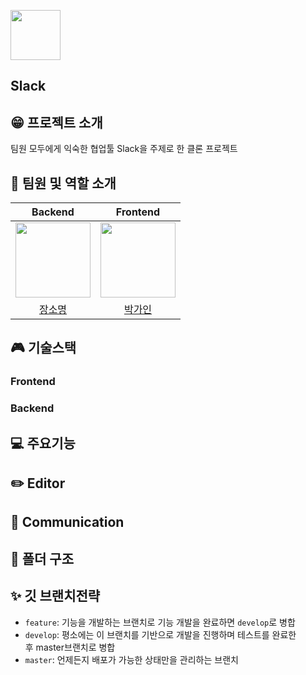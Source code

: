 
<img src="https://user-images.githubusercontent.com/84880886/219424253-68a0686c-ffee-4897-91dd-cd4ff497453e.png" width="80"/><h2>Slack</h2>


## 😁 프로젝트 소개

팀원 모두에게 익숙한 협업툴 Slack을 주제로 한 클론 프로젝트

## 👥 팀원 및 역할 소개


|                   Backend                    |                     Frontend                      |       
| :------------------------------------------: | :------------------------------------------------: |  
| <img src="https://avatars.githubusercontent.com/u/89640705?v=4" width="120" height="120"/> | <img src="https://user-images.githubusercontent.com/84880886/220782952-fb464c9c-6be8-4058-911b-ac0d2d0cdfee.jpeg" width="120" height="120"/>
|  [장소명](https://github.com/uuuouuo)      |  [박가인](https://github.com/PARKGAIN)  |

## 🎮 기술스택
### Frontend
### Backend

## 💻 주요기능

## ✏️ Editor

## 🤝 Communication

## 📂 폴더 구조

## ✨ 깃 브랜치전략

- `feature`: 기능을 개발하는 브랜치로 기능 개발을 완료하면 `develop`로 병합
- `develop`: 평소에는 이 브랜치를 기반으로 개발을 진행하며 테스트를 완료한 후 master브랜치로 병합
- `master`: 언제든지 배포가 가능한 상태만을 관리하는 브랜치
